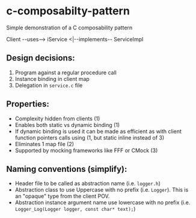 # c-composabilty-pattern
Simple demonstration of a C composability pattern

Client --uses--> iService <|--implements-- ServiceImpl

## Design decisions:
1. Program against a regular procedure call
2. Instance binding in client map
3. Delegation in `service.c` file

## Properties:
- Complexity hidden from clients (1)
- Enables both static vs dynamic binding (1)
- If dynamic binding is used it can be made as efficient as with client function pointers calls using (1, but static inline instead of 3)
- Eliminates 1 map file (2)
- Supported by mocking frameworks like FFF or CMock (3)

## Naming conventions (simplify):
- Header file to be called as abstraction name (i.e. `logger.h`)
- Abstraction class to use Uppercase with no prefix (i.e. `Logger`). This is an "opaque" type from the client POV.
- Abstraction instance argument name use lowercase with no prefix (i.e. `Logger_Log(Logger logger, const char* text);`)
